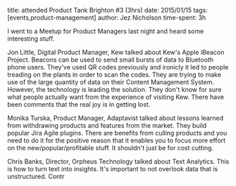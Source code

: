 title: attended Product Tank Brighton #3 (3hrs)
date: 2015/01/15
tags: [events,product-management]
author: Jez Nicholson
time-spent: 3h

​​​I went to a Meetup for Product Managers last night and heard some interesting stuff.

Jon Little, Digital Product Manager, Kew talked about Kew's Apple iBeacon Project. Beacons can be used to send small bursts of data to Bluetooth phone users. They've used QR codes previously and ironicly it led to people treading on the plants in order to scan the codes. They are trying to make use of the large quantity of data on their Content Management System. However, the technology is leading the solution. They don't know for sure what people actually want from the experience of visiting Kew. There have been comments that the real joy is in getting lost.

Monika Turska, Product Manager, Adaptavist talked about lessons learned from withdrawing products and features from the market. They build popular Jira Agile plugins. There are benefits from culling products and you need to do it for the positive reason that it enables you to focus more effort on the new/popular/profitable stuff. It shouldn't just be for cost cutting.

Chris Banks, Director, Orpheus Technology talked about Text Analytics. This is how to turn text into insights. It's important to not overlook data that is unstructured​. Contr